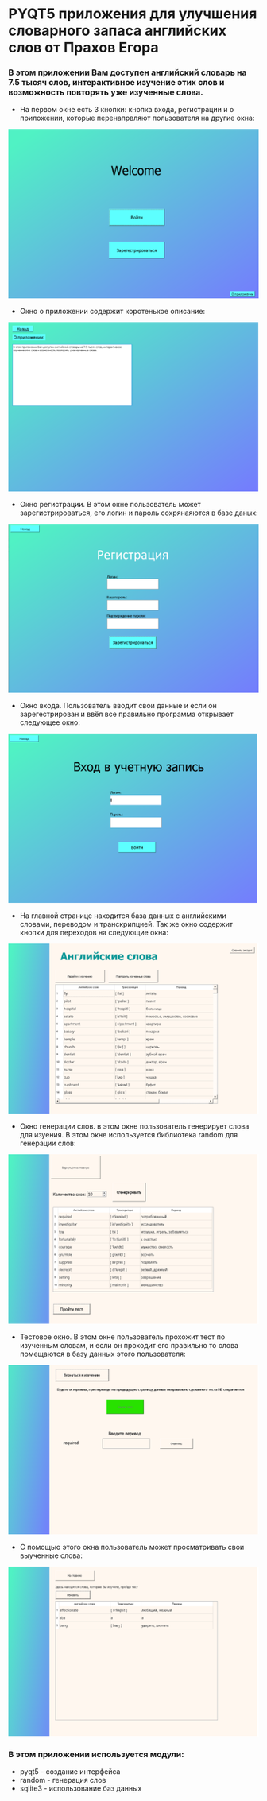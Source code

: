 <h1> PYQT5 приложения для улучшения словарного запаса английских слов от Прахов Егора</h1>
<h3>В этом приложении Вам доступен английский словарь на 7.5 тысяч слов,
интерактивное изучение этих слов и возможность повторять уже изученные слова.</h3>

+ На первом окне есть 3 кнопки: кнопка входа, регистрации и о приложении, 
которые перенапрвляют пользователя на другие окна:

![loading...](https://github.com/PrakhovEgor/PQTY-project/blob/main/1.png)

+ Окно о приложении содержит коротенькое описание:

![loading...](https://github.com/PrakhovEgor/PQTY-project/blob/main/2.png)

+ Окно регистрации. В этом окне пользователь может зарегистрироваться, его логин и пароль сохрянаяются в базе даных:

![loading...](https://github.com/PrakhovEgor/PQTY-project/blob/main/3.png)

+ Окно входа. Пользователь вводит свои данные и если он зарегестрирован и ввёл все правильно программа открывает следующее окно:

![loading...](https://github.com/PrakhovEgor/PQTY-project/blob/main/4.png)

+ На главной странице находится база данных с английскими словами, переводом и транскрипцией.
Так же окно содержит кнопки для переходов на следующие окна:

![loading...](https://github.com/PrakhovEgor/PQTY-project/blob/main/5.png)

+ Окно генерации слов. в этом окне пользователь генерирует слова для изуения. В этом окне используется библиотека random для генерации слов:

![loading...](https://github.com/PrakhovEgor/PQTY-project/blob/main/6.png)

+ Тестовое окно. В этом окне пользователь прохожит тест по изученным словам, и если он проходит его правильно то слова помещаются в базу данных этого пользователя:

![loading...](https://github.com/PrakhovEgor/PQTY-project/blob/main/7.png)

+ С помощью этого окна пользователь может просматривать свои выученные слова:

![loading...](https://github.com/PrakhovEgor/PQTY-project/blob/main/8.png)

<h3>В этом приложении используется модули:</h3>

+ pyqt5 - создание интерфейса
+ random - генерация слов
+ sqlite3 - использование баз данных

